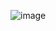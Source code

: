 ![image](https://user-images.githubusercontent.com/89821062/166999958-3e6ec023-5d6a-4b74-bbaa-23fc49578c7a.png)
